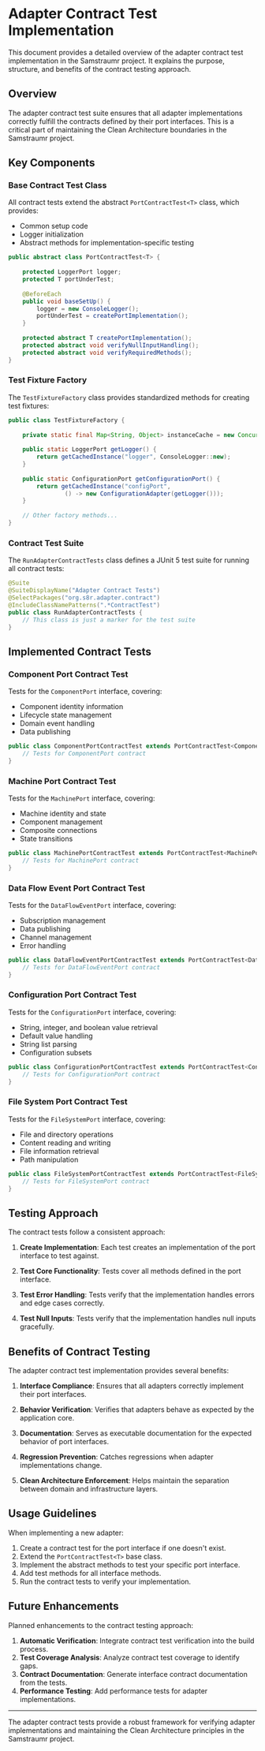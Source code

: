 # Adapter Contract Test Implementation

This document provides a detailed overview of the adapter contract test implementation in the Samstraumr project. It explains the purpose, structure, and benefits of the contract testing approach.

## Overview

The adapter contract test suite ensures that all adapter implementations correctly fulfill the contracts defined by their port interfaces. This is a critical part of maintaining the Clean Architecture boundaries in the Samstraumr project.

## Key Components

### Base Contract Test Class

All contract tests extend the abstract `PortContractTest<T>` class, which provides:

- Common setup code
- Logger initialization
- Abstract methods for implementation-specific testing

```java
public abstract class PortContractTest<T> {
    
    protected LoggerPort logger;
    protected T portUnderTest;
    
    @BeforeEach
    public void baseSetUp() {
        logger = new ConsoleLogger();
        portUnderTest = createPortImplementation();
    }
    
    protected abstract T createPortImplementation();
    protected abstract void verifyNullInputHandling();
    protected abstract void verifyRequiredMethods();
}
```

### Test Fixture Factory

The `TestFixtureFactory` class provides standardized methods for creating test fixtures:

```java
public class TestFixtureFactory {
    
    private static final Map<String, Object> instanceCache = new ConcurrentHashMap<>();
    
    public static LoggerPort getLogger() {
        return getCachedInstance("logger", ConsoleLogger::new);
    }
    
    public static ConfigurationPort getConfigurationPort() {
        return getCachedInstance("configPort", 
                () -> new ConfigurationAdapter(getLogger()));
    }
    
    // Other factory methods...
}
```

### Contract Test Suite

The `RunAdapterContractTests` class defines a JUnit 5 test suite for running all contract tests:

```java
@Suite
@SuiteDisplayName("Adapter Contract Tests")
@SelectPackages("org.s8r.adapter.contract")
@IncludeClassNamePatterns(".*ContractTest")
public class RunAdapterContractTests {
    // This class is just a marker for the test suite
}
```

## Implemented Contract Tests

### Component Port Contract Test

Tests for the `ComponentPort` interface, covering:

- Component identity information
- Lifecycle state management
- Domain event handling
- Data publishing

```java
public class ComponentPortContractTest extends PortContractTest<ComponentPort> {
    // Tests for ComponentPort contract
}
```

### Machine Port Contract Test

Tests for the `MachinePort` interface, covering:

- Machine identity and state
- Component management
- Composite connections
- State transitions

```java
public class MachinePortContractTest extends PortContractTest<MachinePort> {
    // Tests for MachinePort contract
}
```

### Data Flow Event Port Contract Test

Tests for the `DataFlowEventPort` interface, covering:

- Subscription management
- Data publishing
- Channel management
- Error handling

```java
public class DataFlowEventPortContractTest extends PortContractTest<DataFlowEventPort> {
    // Tests for DataFlowEventPort contract
}
```

### Configuration Port Contract Test

Tests for the `ConfigurationPort` interface, covering:

- String, integer, and boolean value retrieval
- Default value handling
- String list parsing
- Configuration subsets

```java
public class ConfigurationPortContractTest extends PortContractTest<ConfigurationPort> {
    // Tests for ConfigurationPort contract
}
```

### File System Port Contract Test

Tests for the `FileSystemPort` interface, covering:

- File and directory operations
- Content reading and writing
- File information retrieval
- Path manipulation

```java
public class FileSystemPortContractTest extends PortContractTest<FileSystemPort> {
    // Tests for FileSystemPort contract
}
```

## Testing Approach

The contract tests follow a consistent approach:

1. **Create Implementation**: Each test creates an implementation of the port interface to test against.

2. **Test Core Functionality**: Tests cover all methods defined in the port interface.

3. **Test Error Handling**: Tests verify that the implementation handles errors and edge cases correctly.

4. **Test Null Inputs**: Tests verify that the implementation handles null inputs gracefully.

## Benefits of Contract Testing

The adapter contract test implementation provides several benefits:

1. **Interface Compliance**: Ensures that all adapters correctly implement their port interfaces.

2. **Behavior Verification**: Verifies that adapters behave as expected by the application core.

3. **Documentation**: Serves as executable documentation for the expected behavior of port interfaces.

4. **Regression Prevention**: Catches regressions when adapter implementations change.

5. **Clean Architecture Enforcement**: Helps maintain the separation between domain and infrastructure layers.

## Usage Guidelines

When implementing a new adapter:

1. Create a contract test for the port interface if one doesn't exist.
2. Extend the `PortContractTest<T>` base class.
3. Implement the abstract methods to test your specific port interface.
4. Add test methods for all interface methods.
5. Run the contract tests to verify your implementation.

## Future Enhancements

Planned enhancements to the contract testing approach:

1. **Automatic Verification**: Integrate contract test verification into the build process.
2. **Test Coverage Analysis**: Analyze contract test coverage to identify gaps.
3. **Contract Documentation**: Generate interface contract documentation from the tests.
4. **Performance Testing**: Add performance tests for adapter implementations.

---

The adapter contract tests provide a robust framework for verifying adapter implementations and maintaining the Clean Architecture principles in the Samstraumr project.